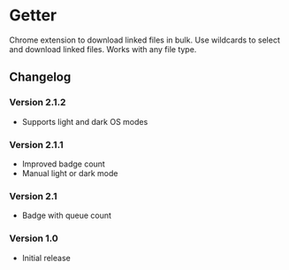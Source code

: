 # Getter
Chrome extension to download linked files in bulk. Use wildcards to select and download linked files. Works with any file type.

## Changelog

### Version 2.1.2
 - Supports light and dark OS modes

### Version 2.1.1
 - Improved badge count
 - Manual light or dark mode

### Version 2.1
 - Badge with queue count

### Version 1.0
 - Initial release